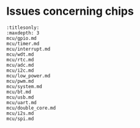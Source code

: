 # Issues concerning chips

```{toctree}
:titlesonly:
:maxdepth: 3
mcu/gpio.md
mcu/timer.md
mcu/interrupt.md
mcu/wdt.md
mcu/rtc.md
mcu/adc.md
mcu/i2c.md
mcu/low_power.md
mcu/pwm.md
mcu/system.md
mcu/bt.md
mcu/usb.md
mcu/uart.md
mcu/double_core.md
mcu/i2s.md
mcu/spi.md
```
